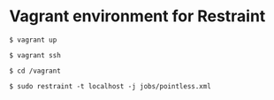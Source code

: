 # Vagrant environment for Restraint

```
$ vagrant up

$ vagrant ssh

$ cd /vagrant

$ sudo restraint -t localhost -j jobs/pointless.xml
```
